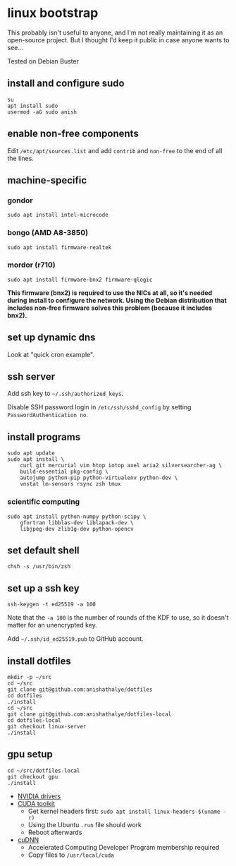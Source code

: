 # linux bootstrap

This probably isn't useful to anyone, and I'm not really maintaining it as an
open-source project. But I thought I'd keep it public in case anyone wants to
see...

Tested on Debian Buster

## install and configure sudo

```
su
apt install sudo
usermod -aG sudo anish
```

## enable non-free components

Edit `/etc/apt/sources.list` and add `contrib` and `non-free` to the end of all the lines.

## machine-specific

### gondor

```
sudo apt install intel-microcode
```

### bongo (AMD A8-3850)

```
sudo apt install firmware-realtek
```

### mordor (r710)

```
sudo apt install firmware-bnx2 firmware-qlogic
```

**This firmware (bnx2) is required to use the NICs at all, so it's needed
during install to configure the network. Using the Debian distribution that
includes non-free firmware solves this problem (because it includes bnx2).**

## set up dynamic dns

Look at "quick cron example".

## ssh server

Add ssh key to `~/.ssh/authorized_keys`.

Disable SSH password login in `/etc/ssh/sshd_config` by setting
`PasswordAuthentication no`.

## install programs

```
sudo apt update
sudo apt install \
    curl git mercurial vim htop iotop axel aria2 silversearcher-ag \
    build-essential pkg-config \
    autojump python-pip python-virtualenv python-dev \
    vnstat lm-sensors rsync zsh tmux
```

### scientific computing

```
sudo apt install python-numpy python-scipy \
    gfortran libblas-dev liblapack-dev \
    libjpeg-dev zlib1g-dev python-opencv
```

## set default shell

```
chsh -s /usr/bin/zsh
```

## set up a ssh key

```
ssh-keygen -t ed25519 -a 100
```

Note that the `-a 100` is the number of rounds of the KDF to use, so it doesn't
matter for an unencrypted key.

Add `~/.ssh/id_ed25519.pub` to GitHub account.

## install dotfiles

```
mkdir -p ~/src
cd ~/src
git clone git@github.com:anishathalye/dotfiles
cd dotfiles
./install
cd ~/src
git clone git@github.com:anishathalye/dotfiles-local
cd dotfiles-local
git checkout linux-server
./install
```

## gpu setup

```
cd ~/src/dotfiles-local
git checkout gpu
./install
```

* [NVIDIA drivers](http://www.nvidia.com/object/unix.html)
* [CUDA toolkit](https://developer.nvidia.com/cuda-downloads)
    * Get kernel headers first: `sudo apt install linux-headers-$(uname -r)`
    * Using the Ubuntu `.run` file should work
    * Reboot afterwards
* [cuDNN](https://developer.nvidia.com/rdp/cudnn-download)
    * Accelerated Computing Developer Program membership required
    * Copy files to `/usr/local/cuda`
